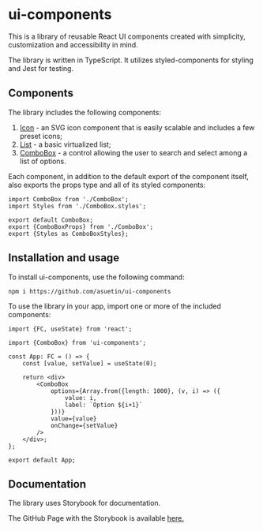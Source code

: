 # ui-components

This is a library of reusable React UI components created with simplicity, customization and accessibility in mind.

The library is written in TypeScript. It utilizes styled-components for styling and Jest for testing.

## Components

The library includes the following components:

1. [Icon](https://asuetin.github.io/ui-components/?path=/docs/components-icon--basic) - an SVG icon component that is easily scalable and includes a few preset icons;
2. [List](https://asuetin.github.io/ui-components/?path=/docs/components-list--basic) - a basic virtualized list;
3. [ComboBox](https://asuetin.github.io/ui-components/?path=/docs/components-combobox--basic) - a control allowing the user to search and select among a list of options.

Each component, in addition to the default export of the component itself, also exports the props type and all of its styled components:

```JSX
import ComboBox from './ComboBox';
import Styles from './ComboBox.styles';

export default ComboBox;
export {ComboBoxProps} from './ComboBox';
export {Styles as ComboBoxStyles};
```

## Installation and usage

To install ui-components, use the following command:

	npm i https://github.com/asuetin/ui-components

To use the library in your app, import one or more of the included components:
```JSX
import {FC, useState} from 'react';

import {ComboBox} from 'ui-components';

const App: FC = () => {
	const [value, setValue] = useState(0);

	return <div>
		<ComboBox
			options={Array.from({length: 1000}, (v, i) => ({
				value: i,
				label: `Option ${i+1}`
			}))}
			value={value}
			onChange={setValue}
		/>
	</div>;
};

export default App;
```

## Documentation

The library uses Storybook for documentation.

The GitHub Page with the Storybook is available [here.](https://asuetin.github.io/ui-components/?path=/docs/introduction--page)
